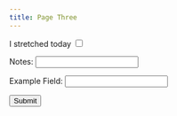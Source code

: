 ```yaml
---
title: Page Three
---
```


<form action="https://api.sheetmonkey.io/form/aLWDg3HrHuXhRqJ3HamiDt" method="post">
  <!-- Put HTML input fields in here and see how they fill up your sheet -->

<label>I stretched today <input type="checkbox" name="I streched today" /></label>

  <label>Notes: <input type="text" name="Notes" required /></label>


  <label>Example Field: <input type="text" name="Example Header" required /></label>
  <input type="hidden" name="Created" value="x-sheetmonkey-current-date-time" />







  
  <p><input type="submit" value="Submit" />
</form> 